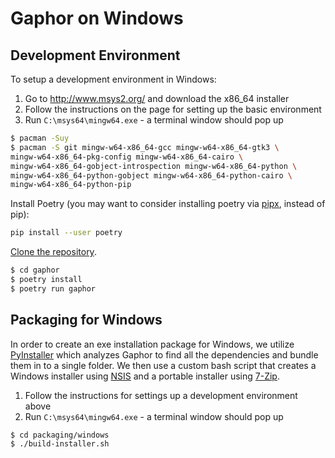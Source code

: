 # Gaphor on Windows

## Development Environment

To setup a development environment in Windows:
1) Go to http://www.msys2.org/ and download the x86_64 installer
1) Follow the instructions on the page for setting up the basic environment
1) Run `C:\msys64\mingw64.exe` - a terminal window should pop up
```bash
$ pacman -Suy
$ pacman -S git mingw-w64-x86_64-gcc mingw-w64-x86_64-gtk3 \
mingw-w64-x86_64-pkg-config mingw-w64-x86_64-cairo \
mingw-w64-x86_64-gobject-introspection mingw-w64-x86_64-python \
mingw-w64-x86_64-python-gobject mingw-w64-x86_64-python-cairo \
mingw-w64-x86_64-python-pip
```
Install Poetry (you may want to consider installing poetry via [pipx](https://pypi.org/project/pipx/), instead of pip):
```bash
pip install --user poetry
```
[Clone the
repository](https://help.github.com/en/github/creating-cloning-and-archiving-repositories/cloning-a-repository).
```bash
$ cd gaphor
$ poetry install
$ poetry run gaphor
```

## Packaging for Windows

In order to create an exe installation package for Windows, we utilize
[PyInstaller](https://pyinstaller.org) which analyzes Gaphor to find all the
dependencies and bundle them in to a single folder. We then use a custom bash
script that creates a Windows installer using
[NSIS](https://nsis.sourceforge.io/Main_Page) and a portable installer using
[7-Zip](https://www.7-zip.org).

1. Follow the instructions for settings up a development environment above
1. Run ``C:\msys64\mingw64.exe`` - a terminal window should pop up
```bash
$ cd packaging/windows
$ ./build-installer.sh
```
